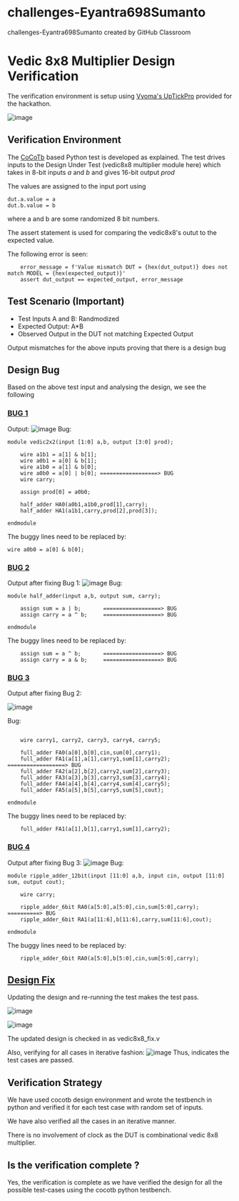 # challenges-Eyantra698Sumanto
challenges-Eyantra698Sumanto created by GitHub Classroom
# Vedic 8x8 Multiplier Design Verification

The verification environment is setup using [Vyoma's UpTickPro](https://vyomasystems.com) provided for the hackathon.

![image](https://user-images.githubusercontent.com/58599984/180623762-b1eb3b17-b096-4bd0-801a-e3b754eddf29.png)

## Verification Environment

The [CoCoTb](https://www.cocotb.org/) based Python test is developed as explained. The test drives inputs to the Design Under Test (vedic8x8 multiplier module here) which takes in 8-bit inputs *a* and *b* and gives 16-bit output *prod*

The values are assigned to the input port using 
```
dut.a.value = a
dut.b.value = b
```
where a and b are some randomized 8 bit numbers.

The assert statement is used for comparing the vedic8x8's outut to the expected value.

The following error is seen:
```
    error_message = f'Value mismatch DUT = {hex(dut_output)} does not match MODEL = {hex(expected_output)}'
    assert dut_output == expected_output, error_message
```
## Test Scenario **(Important)**
- Test Inputs A and B: Randmodized
- Expected Output: A*B
- Observed Output in the DUT not matching Expected Output

Output mismatches for the above inputs proving that there is a design bug

## Design Bug
Based on the above test input and analysing the design, we see the following
### [BUG 1](https://github.com/vyomasystems-lab/challenges-Eyantra698Sumanto/blob/master/level3_design/vedic8x8_bug1.v)
Output: 
![image](https://user-images.githubusercontent.com/58599984/180625131-4dd4810b-b565-4ae6-aeeb-3cd0afc039a9.png)
Bug:
```
module vedic2x2(input [1:0] a,b, output [3:0] prod);

	wire a1b1 = a[1] & b[1];
	wire a0b1 = a[0] & b[1];
	wire a1b0 = a[1] & b[0];
	wire a0b0 = a[0] | b[0]; ==================> BUG
	wire carry;
	
	assign prod[0] = a0b0;

	half_adder HA0(a0b1,a1b0,prod[1],carry);
	half_adder HA1(a1b1,carry,prod[2],prod[3]);

endmodule
```
The buggy lines need to be replaced by:
```
wire a0b0 = a[0] & b[0];
  ```
### [BUG 2](https://github.com/vyomasystems-lab/challenges-Eyantra698Sumanto/blob/master/level3_design/vedic8x8_bug2.v)
Output after fixing Bug 1:
![image](https://user-images.githubusercontent.com/58599984/180625172-795e12e8-3a0b-4900-b3c6-5c6bc05b1d14.png)
Bug:
```
module half_adder(input a,b, output sum, carry);

	assign sum = a | b;       ==================> BUG
	assign carry = a ^ b;     ==================> BUG

endmodule
```
The buggy lines need to be replaced by:
```
	assign sum = a ^ b;       ==================> BUG
	assign carry = a & b;     ==================> BUG
  ```
### [BUG 3](https://github.com/vyomasystems-lab/challenges-Eyantra698Sumanto/blob/master/level3_design/vedic8x8_bug3.v)
Output after fixing Bug 2:

![image](https://user-images.githubusercontent.com/58599984/180625193-f08d9261-2d34-46e9-809d-258c35e0896d.png)

Bug:
```module ripple_adder_6bit(input [5:0] a,b, input cin, output [5:0] sum, output cout);

	wire carry1, carry2, carry3, carry4, carry5;

	full_adder FA0(a[0],b[0],cin,sum[0],carry1);
	full_adder FA1(a[1],a[1],carry1,sum[1],carry2); ==================> BUG
	full_adder FA2(a[2],b[2],carry2,sum[2],carry3);
	full_adder FA3(a[3],b[3],carry3,sum[3],carry4);
	full_adder FA4(a[4],b[4],carry4,sum[4],carry5);
	full_adder FA5(a[5],b[5],carry5,sum[5],cout);

endmodule
```
The buggy lines need to be replaced by:
```
	full_adder FA1(a[1],b[1],carry1,sum[1],carry2);
  ```
### [BUG 4](https://github.com/vyomasystems-lab/challenges-Eyantra698Sumanto/blob/master/level3_design/vedic8x8_bug4.v)
Output after fixing Bug 3:
![image](https://user-images.githubusercontent.com/58599984/180625247-b018dfdf-5205-4184-b02f-747bfcd4b829.png)
Bug:
```
module ripple_adder_12bit(input [11:0] a,b, input cin, output [11:0] sum, output cout);

	wire carry;

	ripple_adder_6bit RA0(a[5:0],a[5:0],cin,sum[5:0],carry); ==========> BUG
	ripple_adder_6bit RA1(a[11:6],b[11:6],carry,sum[11:6],cout);

endmodule
```
The buggy lines need to be replaced by:
```
	ripple_adder_6bit RA0(a[5:0],b[5:0],cin,sum[5:0],carry);
  ```
## [Design Fix](https://github.com/vyomasystems-lab/challenges-Eyantra698Sumanto/blob/master/level3_design/vedic8x8_fix.v)
Updating the design and re-running the test makes the test pass.

![image](https://user-images.githubusercontent.com/58599984/180625392-ff313990-0fce-40b9-8a64-74b8acec95f6.png)


![image](https://user-images.githubusercontent.com/58599984/180625405-747ea95d-510a-40ba-bd25-e2a3d2e683c2.png)

The updated design is checked in as vedic8x8_fix.v

Also, verifying for all cases in iterative fashion:
![image](https://user-images.githubusercontent.com/58599984/180625462-1d7c7a5b-08b7-485d-b342-ff55492f4545.png)
Thus, indicates the test cases are passed.

## Verification Strategy
We have used cocotb design environment and wrote the testbench in python and verified it for each test case with random set of inputs.

We have also verified all the cases in an iterative manner.

There is  no involvement of clock as the DUT is combinational vedic 8x8 multiplier.
## Is the verification complete ?
Yes, the verification is complete as we have verified the design for all the possible test-cases using the cocotb python testbench.
